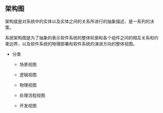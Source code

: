 ## 架构图

架构就是对系统中的实体以及实体之间的关系所进行的抽象描述，是一系列的决策。

系统架构图是为了抽象的表示软件系统的整体轮廓和各个组件之间的相互关系和约束边界，以及软件系统的物理部署和软件系统的演进方向的整体视图。

* 分类

  - 场景视图

  - 逻辑视图

  - 物理视图

  - 处理流程视图

  - 开发视图
